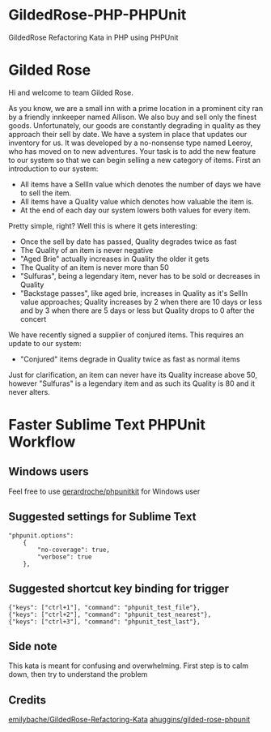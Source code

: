 # GildedRose-PHP-PHPUnit
GildedRose Refactoring Kata in PHP using PHPUnit

# Gilded Rose

Hi and welcome to team Gilded Rose.

As you know, we are a small inn with a prime location in a prominent city ran by a friendly innkeeper named Allison. We also buy and sell only the
finest goods. Unfortunately, our goods are constantly degrading in quality as they approach their sell by date. We have a system in place that updates
our inventory for us. It was developed by a no-nonsense type named Leeroy, who has moved on to new adventures. Your task is to add the new feature to
our system so that we can begin selling a new category of items. First an introduction to our system:

- All items have a SellIn value which denotes the number of days we have to sell the item.
- All items have a Quality value which denotes how valuable the item is.
- At the end of each day our system lowers both values for every item.

Pretty simple, right? Well this is where it gets interesting:

- Once the sell by date has passed, Quality degrades twice as fast
- The Quality of an item is never negative
- "Aged Brie" actually increases in Quality the older it gets
- The Quality of an item is never more than 50
- "Sulfuras", being a legendary item, never has to be sold or decreases in Quality
- "Backstage passes", like aged brie, increases in Quality as it's SellIn value approaches; Quality increases by 2 when there are 10 days or less and by 3 when there are 5 days or less but Quality drops to 0 after the concert

We have recently signed a supplier of conjured items. This requires an
update to our system:

- "Conjured" items degrade in Quality twice as fast as normal items

Just for clarification, an item can never have its Quality increase above 50, however "Sulfuras" is a legendary item and as such its Quality is 80 and it never alters.

# Faster Sublime Text PHPUnit Workflow

## Windows users
Feel free to use [gerardroche/phpunitkit](https://github.com/gerardroche/sublime-phpunit) for Windows user

## Suggested settings for Sublime Text

```
"phpunit.options":
    {
        "no-coverage": true,
        "verbose": true
    },
```

## Suggested shortcut key binding for trigger

```
{"keys": ["ctrl+1"], "command": "phpunit_test_file"},
{"keys": ["ctrl+2"], "command": "phpunit_test_nearest"},
{"keys": ["ctrl+3"], "command": "phpunit_test_last"},
```


## Side note
This kata is meant for confusing and overwhelming. First step is to calm down, then try to understand the problem

## Credits

[emilybache/GildedRose-Refactoring-Kata](https://github.com/emilybache/GildedRose-Refactoring-Kata)
[ahuggins/gilded-rose-phpunit](https://github.com/ahuggins/gilded-rose-phpunit)